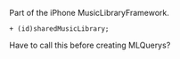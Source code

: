 

Part of the iPhone MusicLibraryFramework.

<code>+ (id)sharedMusicLibrary;</code>

Have to call this before creating MLQuery<nowiki/>s?
